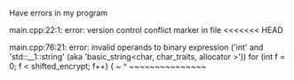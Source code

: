 Have errors in my program

main.cpp:22:1: error: version control conflict marker in file
<<<<<<< HEAD

main.cpp:76:21: error: invalid operands to binary expression ('int' and
      'std::__1::string' (aka 'basic_string<char, char_traits<char>,
      allocator<char> >'))
                for (int f = 0; f < shifted_encrypt; f++) {
                                ~ ^ ~~~~~~~~~~~~~~~

